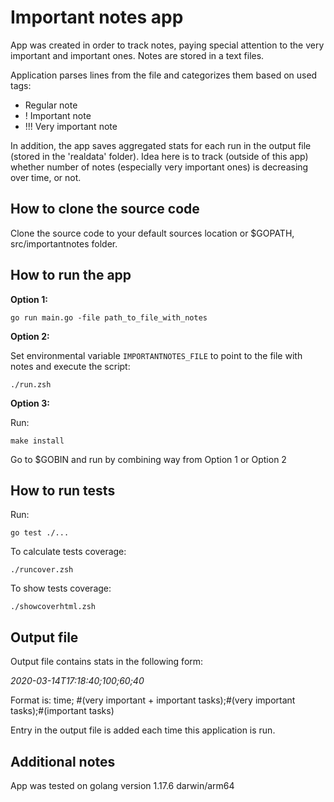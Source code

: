 # Important notes app
App was created in order to track notes, paying special attention to the very important and important ones. 
Notes are stored in a text files.

Application parses lines from the file and categorizes them based on used tags:
- Regular note
- ! Important note
- !!! Very important note

In addition, the app saves aggregated stats for each run in the output file (stored in the 'realdata' folder).
Idea here is to track (outside of this app) whether number of notes (especially very important ones) is decreasing over time, or not.

## How to clone the source code
Clone the source code to your default sources location or $GOPATH, src/importantnotes folder.

## How to run the app
**Option 1:**

`go run main.go -file path_to_file_with_notes`

**Option 2:**

Set environmental variable `IMPORTANTNOTES_FILE` to point to the file with notes and execute the script:

`./run.zsh`
 
**Option 3:**

Run:

`make install`

Go to $GOBIN and run by combining way from Option 1 or Option 2

## How to run tests
Run:

`go test ./...`

To calculate tests coverage:

`./runcover.zsh`

To show tests coverage:

`./showcoverhtml.zsh`

## Output file

Output file contains stats in the following form:

*2020-03-14T17:18:40;100;60;40*

Format is:
time; #(very important + important tasks);#(very important tasks);#(important tasks)

Entry in the output file is added each time this application is run.

## Additional notes
App was tested on golang version 1.17.6 darwin/arm64
